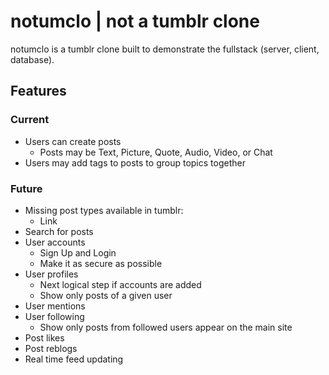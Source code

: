 # notumclo | not a tumblr clone

notumclo is a tumblr clone built to demonstrate the fullstack (server, client,
database).

## Features

### Current

- Users can create posts
  - Posts may be Text, Picture, Quote, Audio, Video, or Chat
- Users may add tags to posts to group topics together

### Future

- Missing post types available in tumblr:
  - Link
- Search for posts
- User accounts
  - Sign Up and Login
  - Make it as secure as possible
- User profiles
  - Next logical step if accounts are added
  - Show only posts of a given user
- User mentions
- User following
  - Show only posts from followed users appear on the main site
- Post likes
- Post reblogs
- Real time feed updating
